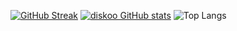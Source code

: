 [![GitHub Streak](https://streak-stats.demolab.com?user=diskoo&theme=dark&hide_border=%D0%B8%D1%81%D1%82%D0%B8%D0%BD%D0%BD%D1%8B%D0%B9&border_radius=8.5)](https://git.io/streak-stats)
[![diskoo GitHub stats](https://github-readme-stats.vercel.app/api?username=diskoo&count_private=true&hide=tsql&langs_count=7&theme=radical&layout=compact)](https://github.com/anuraghazra/github-readme-stats)
![Top Langs](https://github-readme-stats.vercel.app/api/top-langs/?username=diskoo&count_private=true&hide=tsql&langs_count=7&theme=radical&layout=compact)
